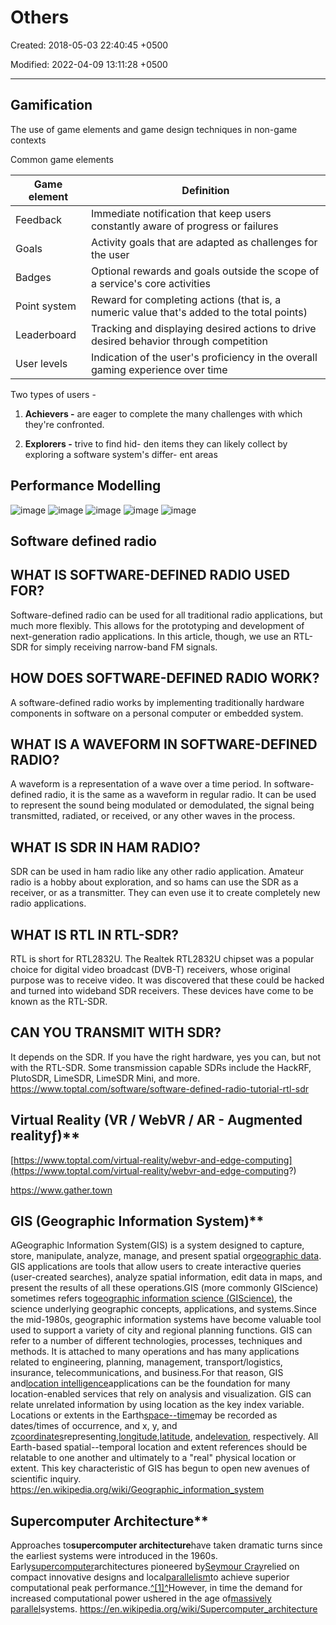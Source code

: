 # Others

Created: 2018-05-03 22:40:45 +0500

Modified: 2022-04-09 13:11:28 +0500

---

## Gamification

The use of game elements and game design techniques in non-game contexts

Common game elements

| **Game element** | **Definition**                                                                            |
|---------------|---------------------------------------------------------|
| Feedback         | Immediate notification that keep users constantly aware of progress or failures           |
| Goals            | Activity goals that are adapted as challenges for the user                                |
| Badges           | Optional rewards and goals outside the scope of a service's core activities               |
| Point system     | Reward for completing actions (that is, a numeric value that's added to the total points) |
| Leaderboard      | Tracking and displaying desired actions to drive desired behavior through competition     |
| User levels      | Indication of the user's proficiency in the overall gaming experience over time           |
Two types of users -

1. **Achievers -** are eager to complete the many challenges with which they're confronted.

2. **Explorers -** trive to find hid- den items they can likely collect by exploring a software system's differ- ent areas

## Performance Modelling

![image](media/Others-image1.png)
![image](media/Others-image2.png)
![image](media/Others-image3.png)
![image](media/Others-image4.png)
![image](media/Others-image5.png)

## Software defined radio

## WHAT IS SOFTWARE-DEFINED RADIO USED FOR?

Software-defined radio can be used for all traditional radio applications, but much more flexibly. This allows for the prototyping and development of next-generation radio applications. In this article, though, we use an RTL-SDR for simply receiving narrow-band FM signals.

## HOW DOES SOFTWARE-DEFINED RADIO WORK?

A software-defined radio works by implementing traditionally hardware components in software on a personal computer or embedded system.

## WHAT IS A WAVEFORM IN SOFTWARE-DEFINED RADIO?

A waveform is a representation of a wave over a time period. In software-defined radio, it is the same as a waveform in regular radio. It can be used to represent the sound being modulated or demodulated, the signal being transmitted, radiated, or received, or any other waves in the process.

## WHAT IS SDR IN HAM RADIO?

SDR can be used in ham radio like any other radio application. Amateur radio is a hobby about exploration, and so hams can use the SDR as a receiver, or as a transmitter. They can even use it to create completely new radio applications.

## WHAT IS RTL IN RTL-SDR?

RTL is short for RTL2832U. The Realtek RTL2832U chipset was a popular choice for digital video broadcast (DVB-T) receivers, whose original purpose was to receive video. It was discovered that these could be hacked and turned into wideband SDR receivers. These devices have come to be known as the RTL-SDR.

## CAN YOU TRANSMIT WITH SDR?

It depends on the SDR. If you have the right hardware, yes you can, but not with the RTL-SDR. Some transmission capable SDRs include the HackRF, PlutoSDR, LimeSDR, LimeSDR Mini, and more.
<https://www.toptal.com/software/software-defined-radio-tutorial-rtl-sdr>

## Virtual Reality (VR / WebVR / AR - Augmented realityƒ)**

[https://www.toptal.com/virtual-reality/webvr-and-edge-computing](https://www.toptal.com/virtual-reality/webvr-and-edge-computing?)

<https://www.gather.town>

## GIS (Geographic Information System)**

AGeographic Information System(GIS) is a system designed to capture, store, manipulate, analyze, manage, and present spatial or[geographic data](https://en.wikipedia.org/wiki/Geographic_data_and_information). GIS applications are tools that allow users to create interactive queries (user-created searches), analyze spatial information, edit data in maps, and present the results of all these operations.GIS (more commonly GIScience) sometimes refers to[geographic information science (GIScience)](https://en.wikipedia.org/wiki/Geographic_information_science), the science underlying geographic concepts, applications, and systems.Since the mid-1980s, geographic information systems have become valuable tool used to support a variety of city and regional planning functions.
GIS can refer to a number of different technologies, processes, techniques and methods. It is attached to many operations and has many applications related to engineering, planning, management, transport/logistics, insurance, telecommunications, and business.For that reason, GIS and[location intelligence](https://en.wikipedia.org/wiki/Location_intelligence)applications can be the foundation for many location-enabled services that rely on analysis and visualization.
GIS can relate unrelated information by using location as the key index variable. Locations or extents in the Earth[space--time](https://en.wikipedia.org/wiki/Space%E2%80%93time)may be recorded as dates/times of occurrence, and x, y, and z[coordinates](https://en.wikipedia.org/wiki/Coordinate)representing,[longitude](https://en.wikipedia.org/wiki/Longitude),[latitude](https://en.wikipedia.org/wiki/Latitude), and[elevation](https://en.wikipedia.org/wiki/Elevation_(geography)), respectively. All Earth-based spatial--temporal location and extent references should be relatable to one another and ultimately to a "real" physical location or extent. This key characteristic of GIS has begun to open new avenues of scientific inquiry.
<https://en.wikipedia.org/wiki/Geographic_information_system>

## Supercomputer Architecture**

Approaches to**supercomputer architecture**have taken dramatic turns since the earliest systems were introduced in the 1960s. Early[supercomputer](https://en.wikipedia.org/wiki/Supercomputer)architectures pioneered by[Seymour Cray](https://en.wikipedia.org/wiki/Seymour_Cray)relied on compact innovative designs and local[parallelism](https://en.wikipedia.org/wiki/Parallel_computing)to achieve superior computational peak performance.[^[1]^](https://en.wikipedia.org/wiki/Supercomputer_architecture#cite_note-chen-1)However, in time the demand for increased computational power ushered in the age of[massively parallel](https://en.wikipedia.org/wiki/Massively_parallel)systems.
<https://en.wikipedia.org/wiki/Supercomputer_architecture>
